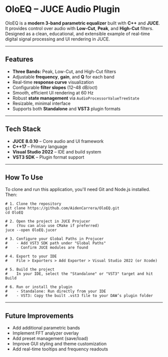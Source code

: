 # OloEQ – JUCE Audio Plugin

OloEQ is a **modern 3-band parametric equalizer** built with **C++** and **JUCE**.  
It provides control over audio with **Low-Cut**, **Peak**, and **High-Cut** filters.
Designed as a clean, educational, and extensible example of real-time digital signal processing and UI rendering in JUCE.

------------------------------------------------------------
Features
------------------------------------------------------------

- **Three Bands:** Peak, Low-Cut, and High-Cut filters  
- Adjustable **frequency**, **gain**, and **Q** for each band  
- Real-time **response curve** visualization  
- Configurable **filter slopes** (12–48 dB/oct)  
- Smooth, efficient UI rendering at 60 Hz  
- Robust **state management** via `AudioProcessorValueTreeState`  
- Resizable, minimal interface  
- Supports both **Standalone** and **VST3** plugin formats  

------------------------------------------------------------
Tech Stack
------------------------------------------------------------

- **JUCE 8.0.10** – Core audio and UI framework   
- **C++17** – Primary language  
- **Visual Studio 2022** – IDE and build system  
- **VST3 SDK** – Plugin format support  


------------------------------------------------------------
How To Use
------------------------------------------------------------

To clone and run this application, you'll need Git and Node.js installed. Then:
```
# 1. Clone the repository
git clone https://github.com/AidenCarrera/OloEQ.git
cd OloEQ

# 2. Open the project in JUCE Projucer
#    (You can also use CMake if preferred)
juce --open OloEQ.jucer

# 3. Configure your Global Paths in Projucer
#    - Add VST3 SDK path under "Global Paths"
#    - Confirm JUCE modules are found

# 4. Export to your IDE
#    File > Exporters > Add Exporter > Visual Studio 2022 (or Xcode)

# 5. Build the project
#    In your IDE, select the "Standalone" or "VST3" target and hit Build

# 6. Run or install the plugin
#    - Standalone: Run directly from your IDE
#    - VST3: Copy the built .vst3 file to your DAW’s plugin folder
```

------------------------------------------------------------
Future Improvements
------------------------------------------------------------

- Add additional parametric bands  
- Implement FFT analyzer overlay
- Add preset management (save/load)
- Improve GUI styling and theme customization
- Add real-time tooltips and frequency readouts

